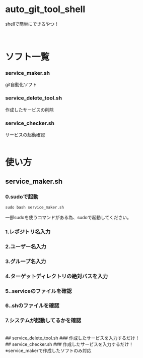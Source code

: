 # auto_git_tool_shell
shellで簡単にできるやつ！  
<br>
<br>
# ソフト一覧
### service_maker.sh
git自動化ソフト  
### service_delete_tool.sh
作成したサービスの削除  
### service_checker.sh
サービスの起動確認  
<br>
# 使い方
## service_maker.sh
### 0.sudoで起動
```
sudo bash service_maker.sh  
```
一部sudoを使うコマンドがある為、sudoで起動してください。  
### 1.レポジトリ名入力
### 2.ユーザー名入力
### 3.グループ名入力
### 4.ターゲットディレクトリの絶対パスを入力
### 5..serviceのファイルを確認
### 6..shのファイルを確認
### 7.システムが起動してるかを確認
<br>
## service_delete_tool.sh
### 作成したサービスを入力するだけ！
<br>
## service_checker.sh
### 作成したサービスを入力するだけ！
<br>
※service_makerで作成したソフトのみ対応  
